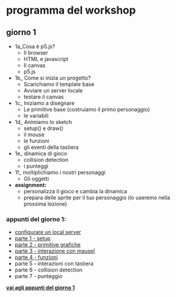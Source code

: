# programma del workshop

## giorno 1
  - 1a_Cosa è p5.js?
    - Il browser
    - HTML e javascript
    - Il canvas
    - p5.js
  - 1b_ Come si inizia un progetto?
    - Scarichiamo il template base
    - Avviare un server locale
    - testare il canvas
  - 1c_ Iniziamo a disegnare
    - Le primitive base (costruiamo il primo personaggio)
    - le variabili
  - 1d_ Animiamo lo sketch
    - setup() e draw()
    - il mouse
    - le funzioni
    - gli eventi della tastiera
  - 1e_ dinamica di gioco
    - collision detection
    - i punteggi
  - 1f_ moltiplichiamo i nostri personaggi
    - Gli oggetti
  - **assignment:**
    - personalizza il gioco e cambia la dinamica
    - prepara delle sprite per il tuo personaggio (lo useremo nella prossima lezione)

### appunti del giorno 1:
- [configurare un local server](https://lorenzoromagnoli.github.io/p5js_workshop/giorno1/setup_atom-live-server.html)
- [parte 1 - setup ](https://lorenzoromagnoli.github.io/p5js_workshop/giorno1/parte1-setup.html)
- [parte 2 - primitive grafiche](https://lorenzoromagnoli.github.io/p5js_workshop/giorno1/parte2-primitive-grafiche.html)
- [parte 3 - interazione con mause](https://lorenzoromagnoli.github.io/p5js_workshop/giorno1/parte3-interazioni_col_mouse.html)[
- [parte 4 - funzioni](https://lorenzoromagnoli.github.io/p5js_workshop/giorno1/parte4-funzioni.html)
- parte 5 - interazioni con tastiera
- parte 6 - collision detection
- parte 7 - punteggio

[**vai agli appunti del giorno 1**](https://lorenzoromagnoli.github.io/p5js_workshop/giorno1/parte1-setup.html)
